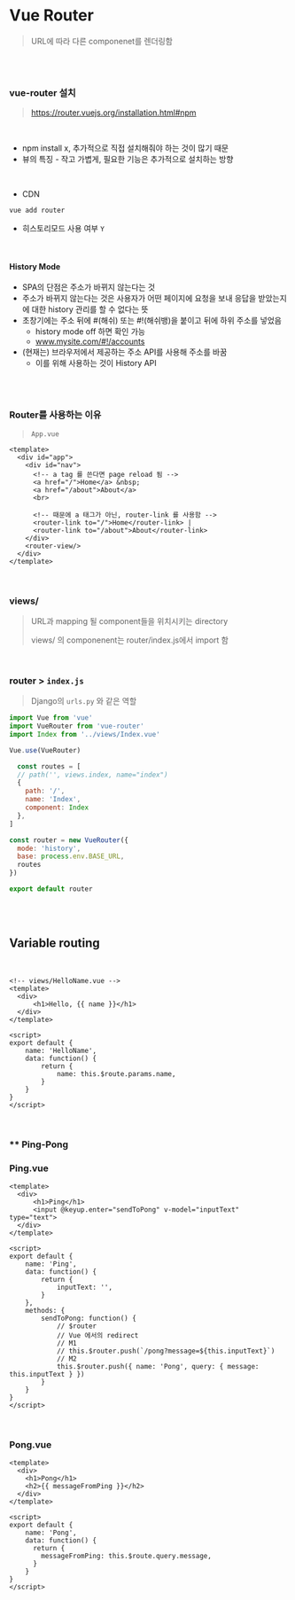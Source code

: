 # Vue Router

> URL에 따라 다른 componenet를 렌더링함



<br>

<br>

### vue-router 설치

> https://router.vuejs.org/installation.html#npm

<br>

- npm install x, 추가적으로 직접 설치해줘야 하는 것이 많기 때문
- 뷰의 특징 - 작고 가볍게, 필요한 기능은 추가적으로 설치하는 방향

<br>

- CDN

```bash
vue add router
```

- 히스토리모드 사용 여부 `Y`

<br>

#### History Mode

- SPA의 단점은 주소가 바뀌지 않는다는 것
- 주소가 바뀌지 않는다는 것은 사용자가 어떤 페이지에 요청을 보내 응답을 받았는지에 대한 history 관리를 할 수 없다는 뜻
- 초창기에는 주소 뒤에 #(해쉬) 또는 #!(해쉬뱅)을 붙이고 뒤에 하위 주소를 넣었음
  - history mode off 하면 확인 가능
  - www.mysite.com/#!/accounts
- (현재는) 브라우저에서 제공하는 주소 API를 사용해 주소를 바꿈
  - 이를 위해 사용하는 것이 History API



<br>

<br>

### Router를 사용하는 이유

> `App.vue`

```vue
<template>
  <div id="app">
    <div id="nav">
      <!-- a tag 를 쓴다면 page reload 됨 -->
      <a href="/">Home</a> &nbsp;
      <a href="/about">About</a>
      <br>

      <!-- 때문에 a 태그가 아닌, router-link 를 사용함 -->
      <router-link to="/">Home</router-link> |
      <router-link to="/about">About</router-link>
    </div>
    <router-view/>
  </div>
</template>
```

<br>

### views/

> URL과 mapping 될 component들을 위치시키는 directory
>
> views/ 의 componenent는 router/index.js에서 import 함

<br>

### router > `index.js`

> Django의 `urls.py` 와 같은 역할

```javascript
import Vue from 'vue'
import VueRouter from 'vue-router'
import Index from '../views/Index.vue'

Vue.use(VueRouter)

  const routes = [
  // path('', views.index, name="index")
  {
    path: '/',
    name: 'Index',
    component: Index
  },
]

const router = new VueRouter({
  mode: 'history',
  base: process.env.BASE_URL,
  routes
})

export default router

```



<br>

<br>

## Variable routing

<br>

```vue
<!-- views/HelloName.vue -->
<template>
  <div>
      <h1>Hello, {{ name }}</h1>
  </div>
</template>

<script>
export default {
    name: 'HelloName',
    data: function() {
        return {
            name: this.$route.params.name,
        }
    }
}
</script>

```

<br>

### ** Ping-Pong

### Ping.vue

```vue
<template>
  <div>
      <h1>Ping</h1>
      <input @keyup.enter="sendToPong" v-model="inputText" type="text">
  </div>
</template>

<script>
export default {
    name: 'Ping',
    data: function() {
        return {
            inputText: '',
        }
    },
    methods: {
        sendToPong: function() {
            // $router
            // Vue 에서의 redirect
            // M1
            // this.$router.push(`/pong?message=${this.inputText}`)
            // M2
            this.$router.push({ name: 'Pong', query: { message: this.inputText } })
        }
    }
}
</script>

```

<br>

### Pong.vue

```vue
<template>
  <div>
    <h1>Pong</h1>
    <h2>{{ messageFromPing }}</h2>
  </div>
</template>

<script>
export default {
    name: 'Pong',
    data: function() {
      return {
        messageFromPing: this.$route.query.message,
      }
    }
}
</script>

```





